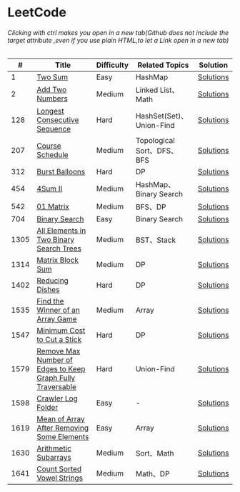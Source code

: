 # LeetCode
###### Clicking with ctrl makes you open in a new tab(Github does not include the target attribute ,even if you use plain HTML,to let a Link open in a new tab)

\# | Title | Difficulty | Related Topics | Solution
---|---|---|---|---|
1 | [Two Sum](https://leetcode.com/problems/two-sum/) | Easy | HashMap | [Solutions](Solutions/1.%20Two%20Sum)
2 | [Add Two Numbers](https://leetcode.com/problems/add-two-numbers/) | Medium | Linked List、Math | [Solutions](Solutions/2.%20Add%20Two%20Numbers)
128 | [Longest Consecutive Sequence](https://leetcode.com/problems/longest-consecutive-sequence/) | Hard | HashSet(Set)、Union-Find| [Solutions](Solutions/128.%20Longest%20Consecutive%20Sequence)
207 | [Course Schedule](https://leetcode.com/problems/course-schedule/) | Medium | Topological Sort、DFS、BFS | [Solutions](Solutions/207.%20Course%20Schedule)
312 | [Burst Balloons](https://leetcode.com/problems/burst-balloons/) | Hard | DP | [Solutions](Solutions/312.%20Burst%20Balloons)
454 | [4Sum II](https://leetcode.com/problems/4sum-ii/) | Medium | HashMap、Binary Search | [Solutions](Solutions/454.%204Sum%20II)
542 | [01 Matrix](https://leetcode.com/problems/01-matrix/) | Medium | BFS、DP | [Solutions](Solutions/542.%2001%20Matrix)
704 | [Binary Search](https://leetcode.com/problems/binary-search/) | Easy | Binary Search | [Solutions](Solutions/704.%20Binary%20Search)
1305 | [All Elements in Two Binary Search Trees](https://leetcode.com/problems/all-elements-in-two-binary-search-trees/) | Medium | BST、Stack | [Solutions](Solutions/1305.%20All%20Elements%20in%20Two%20Binary%20Search%20Trees)
1314 | [Matrix Block Sum](https://leetcode.com/problems/matrix-block-sum/) | Medium | DP | [Solutions](Solutions/1314.%20Matrix%20Block%20Sum)
1402 | [Reducing Dishes](https://leetcode.com/problems/reducing-dishes/) | Hard | DP | [Solutions](Solutions/1402.%20Reducing%20Dishes)
1535 | [Find the Winner of an Array Game](https://leetcode.com/problems/find-the-winner-of-an-array-game/) | Medium | Array | [Solutions](Solutions/1535.%20Find%20the%20Winner%20of%20an%20Array%20Game)
1547 | [Minimum Cost to Cut a Stick](https://leetcode.com/problems/minimum-cost-to-cut-a-stick/) | Hard | DP | [Solutions](Solutions/1547.%20Minimum%20Cost%20to%20Cut%20a%20Stick)
1579 | [Remove Max Number of Edges to Keep Graph Fully Traversable](https://leetcode.com/problems/remove-max-number-of-edges-to-keep-graph-fully-traversable/) | Hard | Union-Find | [Solutions](Solutions/1579.%20Remove%20Max%20Number%20of%20Edges%20to%20Keep%20Graph%20Fully%20Traversable)
1598 | [Crawler Log Folder](https://leetcode.com/problems/crawler-log-folder/) | Easy |-| [Solutions](Solutions/1598.%20Crawler%20Log%20Folder)
1619 | [Mean of Array After Removing Some Elements](https://leetcode.com/problems/mean-of-array-after-removing-some-elements/) | Easy | Array | [Solutions](Solutions/1619.%20Mean%20of%20Array%20After%20Removing%20Some%20Elements)
1630 | [Arithmetic Subarrays](https://leetcode.com/problems/arithmetic-subarrays/) | Medium | Sort、Math | [Solutions](Solutions/1630.%20Arithmetic%20Subarrays)
1641 | [Count Sorted Vowel Strings](https://leetcode.com/problems/count-sorted-vowel-strings/) | Medium | Math、DP | [Solutions](Solutions/1641.%20Count%20Sorted%20Vowel%20Strings)
